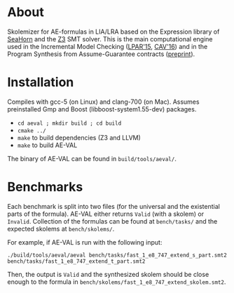About
=====

Skolemizer for AE-formulas in LIA/LRA based on the Expression library of <a href="http://seahorn.github.io/">SeaHorn</a> and the <a href="https://github.com/Z3Prover/z3">Z3</a> SMT solver. This is the main computational engine used in the Incremental Model Checking (<a href="http://www.inf.usi.ch/phd/fedyukovich/simabs_paper.pdf">LPAR'15</a>, <a href="http://www.inf.usi.ch/phd/fedyukovich/pde_paper.pdf">CAV'16</a>) and in the Program Synthesis from Assume-Guarantee contracts (<a href="https://arxiv.org/abs/1610.05867">preprint</a>).

Installation
============

Compiles with gcc-5 (on Linux) and clang-700 (on Mac). Assumes preinstalled Gmp and Boost (libboost-system1.55-dev) packages.

* `cd aeval ; mkdir build ; cd build`
* `cmake ../`
* `make` to build dependencies (Z3 and LLVM)
* `make` to build AE-VAL

The binary of AE-VAL can be found in `build/tools/aeval/`.

Benchmarks
==========

Each benchmark is split into two files (for the universal and the existential parts of the formula). AE-VAL either returns `Valid` (with a skolem) or `Invalid`. Collection of the formulas can be found at `bench/tasks/` and the expected skolems at `bench/skolems/`.

For example, if AE-VAL is run with the following input:

`./build/tools/aeval/aeval bench/tasks/fast_1_e8_747_extend_s_part.smt2 bench/tasks/fast_1_e8_747_extend_t_part.smt2 `

Then, the output is `Valid` and the synthesized skolem should be close enough to the formula in `bench/skolems/fast_1_e8_747_extend_skolem.smt2`.